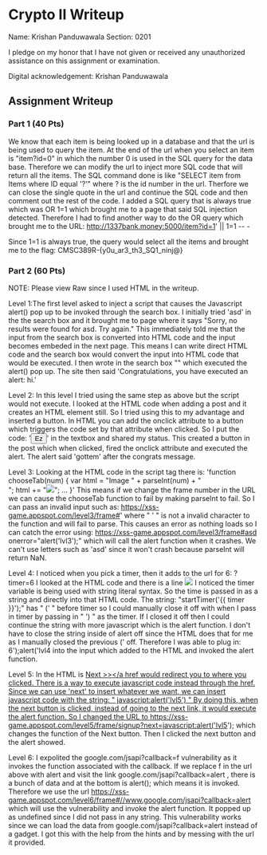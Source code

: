 # Crypto II Writeup

Name: Krishan Panduwawala
Section: 0201

I pledge on my honor that I have not given or received any unauthorized
assistance on this assignment or examination.

Digital acknowledgement:  Krishan Panduwawala

## Assignment Writeup

### Part 1 (40 Pts)
We know that each item is being looked up in a database and that the url is being used to query the item. At the end of the url when you select an item is "item?id=0" in which the number 0 is used in the SQL query for the data base. Therefore we can modify the url to inject more SQL code that will return all the items. The SQL command done is like "SELECT item from Items where ID equal '?'" where ? is the id number in the url. Therfore we can close the single quote in the url and continue the SQL code and then comment out the rest of the code. I added a SQL query that is always true which was OR 1=1 which brought me to a page that said SQL injection detected. Therefore I had to find another way to do the OR query which brought me to the URL:
http://1337bank.money:5000/item?id=1' || 1=1 -- -

Since 1=1 is always true, the query would select all the items and brought me to the flag: 
CMSC389R-{y0u_ar3_th3_SQ1_ninj@}
### Part 2 (60 Pts)
NOTE: Please view Raw since I used HTML in the writeup.


Level 1:The first level asked to inject a script that causes the Javascript alert() pop
up to be invoked through the search box. I initially tried 'asd' in the the search box
and it brought me to page where it says "Sorry, no results were found for asd. Try again." This immediately told me that the input from the search box is converted into HTML code and the input becomes embeded in the next page. This means I can write direct HTML code and the search box would convert the input into HTML code that would be executed. I then wrote in the search box "<script>alert('hi')</script>" which executed the alert() pop up. The site then said 'Congratulations, you have executed an alert: hi.'

Level 2:
In this level I tried using the same step as above but the script would not execute. I looked at the HTML code when adding a post and it creates an HTML element still. So I tried using this to my advantage and inserted a button. In HTML you can add the onclick attribute to a button which triggers the code set by that attribute when clicked. So I put the code:
'<button onclick="alert('gottem')">Ez</button>' 
in the textbox and shared my status. This created a button in the post which when clicked, fired  the onclick attribute and executed the alert. The alert said 'gottem' after the congrats message.

Level 3:
Looking at the HTML code in the script tag there is:
'function chooseTab(num) {
    var html = "Image " + parseInt(num) + "<br>";
    html += "<img src='/static/level3/cloud" + num + ".jpg' />";
     ... }'
This means if we change the frame number in the URL we can cause the chooseTab function to fail by making parseInt to fail. So I can pass an invalid input such as:
https://xss-game.appspot.com/level3/frame#'
where " ' " is not a invalid character to the function and will fail to parse. This causes an error as nothing loads so I can catch the error using:
https://xss-game.appspot.com/level3/frame#asd onerror="alert('lvl3');"
which will call the alert function when it crashes. We can't use letters such as 'asd' since it won't crash because parseInt will return NaN. 

Level 4:
I noticed when you pick a timer, then it adds to the url for 6:
?timer=6
I looked at the HTML code and there is a line
<img src="/static/loading.gif" onload="startTimer('{{ timer }}');" />
I noticed the timer variable is being used with string literal syntax. So the time is passed in as a string and directly into that HTML code. The string:
"startTimer('{{ timer }}');"
has " (' " before timer so I could manually close it off with when I pass in timer by passing in " ') " as the timer. If I closed it off then I could continue the string with more javascript which is the alert function. I don't have to close the string inside of alert off since the HTML does that for me as I manually closed the previous (' off. Therefore I was able to plug in:
 6');alert('lvl4 
into the input which added to the HTML and invoked the alert function.

Level 5:
In the HTML is 
 <a href="{{ next }}">Next >></a
 href would redirect you to where you clicked. There is a way to execute javascript code instead through the href. Since we can use 'next' to insert whatever we want, 
 we can insert javascript code with the string:
 " javascript:alert('lvl5') "
 By doing this, when the next button is clicked, instead of going to the next link, it would execute the alert function.
 So I changed the URL to 
 https://xss-game.appspot.com/level5/frame/signup?next=javascript:alert('lvl5');
 which changes the function of the Next button. Then I clicked the next button and the alert showed.

 Level 6:
 I expolited the google.com/jsapi?callback=f vulnerability as it invokes the function associated with the callback. 
 If we replace f in the url above with alert and visit the link  google.com/jsapi?callback=alert , there is a bunch of data and at the bottom is
 alert(); which means it is invoked. Therefore we use the url https://xss-game.appspot.com/level6/frame#//www.google.com/jsapi?callback=alert which will use the vulnerability and invoke the alert function. It popped up as undefined since I did not pass in any string. This vulnerability works since we can load the data from google.com/jsapi?callback=alert instead of a gadget. I got this with the help from the hints and by messing with the url it provided.
 
